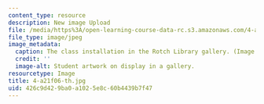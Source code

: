 ```yaml
---
content_type: resource
description: New image Upload
file: /media/https%3A/open-learning-course-data-rc.s3.amazonaws.com/4-a21-stories-without-words-photographing-the-first-year-fall-2006/426c9d429ba0a1025e8c60b4439b7f47_4-a21f06-th.jpg
file_type: image/jpeg
image_metadata:
  caption: The class installation in the Rotch Library gallery. (Image by [Keith McCluskey](https://keithmccluskey.com/).)
  credit: ''
  image-alt: Student artwork on display in a gallery.
resourcetype: Image
title: 4-a21f06-th.jpg
uid: 426c9d42-9ba0-a102-5e8c-60b4439b7f47
---
```

